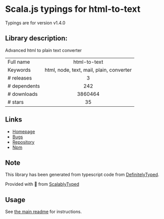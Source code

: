 
# Scala.js typings for html-to-text

Typings are for version v1.4.0

## Library description:
Advanced html to plain text converter

|                    |                 |
| ------------------ | :-------------: |
| Full name          | html-to-text |
| Keywords           | html, node, text, mail, plain, converter |
| # releases         | 3 |
| # dependents       | 242 |
| # downloads        | 3860464 |
| # stars            | 35 |

## Links
- [Homepage](https://github.com/werk85/node-html-to-text)
- [Bugs](https://github.com/werk85/node-html-to-text/issues)
- [Repository](https://github.com/werk85/node-html-to-text)
- [Npm](https://www.npmjs.com/package/html-to-text)
    


## Note
This library has been generated from typescript code from [DefinitelyTyped](https://definitelytyped.org).

Provided with :purple_heart: from [ScalablyTyped](https://github.com/oyvindberg/ScalablyTyped)

## Usage
See [the main readme](../../readme.md) for instructions.


